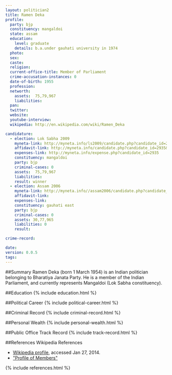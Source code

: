 ```yaml
---
layout: politician2
title: Ramen Deka
profile: 
  party: bjp
  constituency: mangaldoi
  state: assam
  education: 
    level: graduate
    details: b.a.under gauhati university in 1974
  photo: 
  sex: 
  caste: 
  religion: 
  current-office-title: Member of Parliament
  crime-accusation-instances: 0
  date-of-birth: 1955
  profession: 
  networth: 
    assets:  75,79,967
    liabilities: 
  pan: 
  twitter: 
  website: 
  youtube-interview: 
  wikipedia: http://en.wikipedia.com/wiki/Ramen_Deka

candidature: 
  - election: Lok Sabha 2009
    myneta-link: http://myneta.info/ls2009/candidate.php?candidate_id=2935
    affidavit-link: http://myneta.info/candidate.php?candidate_id=2935&scan=original
    expenses-link: http://myneta.info/expense.php?candidate_id=2935
    constituency: mangaldoi 
    party: bjp
    criminal-cases: 0
    assets:  75,79,967
    liabilities: 
    result: winner 
  - election: Assam 2006
    myneta-link: http://myneta.info//assam2006/candidate.php?candidate_id=130
    affidavit-link: 
    expenses-link: 
    constituency: gauhati east 
    party: bjp
    criminal-cases: 0
    assets: 30,77,965
    liabilities: 0
    result:  

crime-record: 

date: 
version: 0.0.5
tags: 
---
```

##Summary
Ramen Deka (born 1 March 1954) is an Indian politician belonging to Bharatiya Janata Party. He is a member of the Indian Parliament, and currently represents Mangaldoi (Lok Sabha constituency).


##Education
{% include education.html %}


##Political Career
{% include political-career.html %}


##Criminal Record
{% include criminal-record.html %}


##Personal Wealth
{% include personal-wealth.html %}


##Public Office Track Record
{% include track-record.html %}


##References
Wikipedia References
- [Wikipedia profile]({{page.profile.wikipedia}}), accessed Jan 27, 2014.
- ["Profile of Members"][wiki1]

[wiki1]: http://164.100.47.132/LssNew/Members/Biography.aspx?mpsno=4437


{% include references.html %}